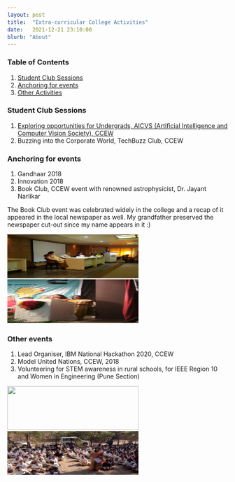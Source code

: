 ```yaml
---
layout: post
title:  "Extra-curricular College Activities"
date:   2021-12-21 23:10:00
blurb: "About"
---
```


### Table of Contents

1. [Student Club Sessions](#student-club-sessions)
2. [Anchoring for events](#anchoring-for-events)
3. [Other Activities](#other-events)

### Student Club Sessions

1. [Exploring opportunities for Undergrads, AICVS (Artificial Intelligence and Computer Vision Society), CCEW](https://www.youtube.com/watch?v=zKKj55ZU5_Y)
2. Buzzing into the Corporate World, TechBuzz Club, CCEW

### Anchoring for events

1. Gandhaar 2018
2. Innovation 2018
3. Book Club, CCEW event with renowned astrophysicist, Dr. Jayant Narlikar

The Book Club event was celebrated widely in the college and a recap of it appeared in the local newspaper as well. My grandfather preserved the newspaper cut-out since my name appears in it :)

<img src="/assets/img/content/college-activities/bookclub.jpg" width="300px" height="100px"/>&nbsp; &nbsp; &nbsp;
<img src="/assets/img/content/college-activities/innovation.jpg" width="300px" height="100px"/>&nbsp; &nbsp; &nbsp;  

### Other events

1. Lead Organiser, IBM National Hackathon 2020, CCEW
2. Model United Nations, CCEW, 2018
3. Volunteering for STEM awareness in rural schools, for IEEE Region 10 and Women in Engineering (Pune Section)

<img src="/assets/img/content/college-activities/mun.JPG" width="300px" height="100px"/>&nbsp; &nbsp; &nbsp;
<img src="/assets/img/content/college-activities/ieee.jpg" width="300px" height="100px"/>&nbsp; &nbsp; &nbsp;  

